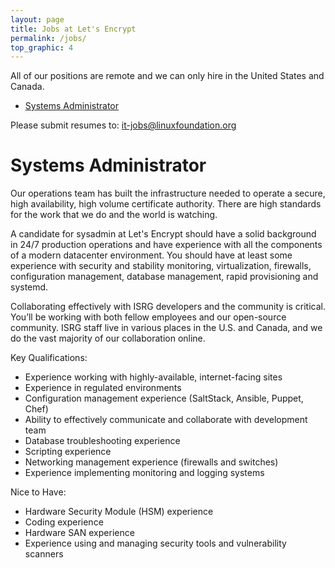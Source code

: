 ```yaml
---
layout: page
title: Jobs at Let's Encrypt
permalink: /jobs/
top_graphic: 4
---
```


All of our positions are remote and we can only hire in the United
States and Canada.

* [Systems Administrator](#systems-administrator)

Please submit resumes to: <it-jobs@linuxfoundation.org>

# Systems Administrator

Our operations team has built the infrastructure needed to operate a secure, high availability, high volume certificate authority. There are high standards for the work that we do and the world is watching.

A candidate for sysadmin at Let's Encrypt should have a solid background in 24/7 production operations and have experience with all the components of a modern datacenter environment. You should have at least some experience with security and stability monitoring, virtualization, firewalls, configuration management, database management, rapid provisioning and systemd.

Collaborating effectively with ISRG developers and the community is critical. You’ll be working with both fellow employees and our open-source community. ISRG staff live in various places in the U.S. and Canada, and we do the vast majority of our collaboration online.

Key Qualifications:

* Experience working with highly-available, internet-facing sites
* Experience in regulated environments
* Configuration management experience (SaltStack, Ansible, Puppet, Chef)
* Ability to effectively communicate and collaborate with development team
* Database troubleshooting experience
* Scripting experience
* Networking management experience (firewalls and switches)
* Experience implementing monitoring and logging systems

Nice to Have:

* Hardware Security Module (HSM) experience
* Coding experience
* Hardware SAN experience
* Experience using and managing security tools and vulnerability scanners
